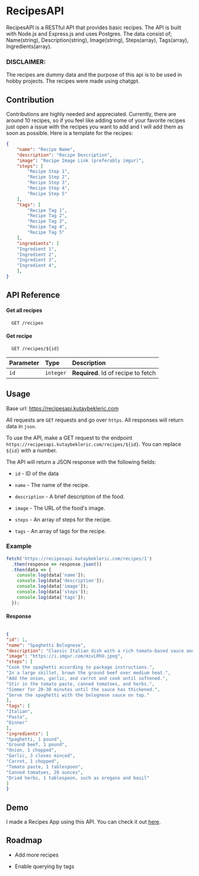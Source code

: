 
# RecipesAPI

RecipesAPI is a RESTful API that provides basic recipes. The API is built with Node.js and Express.js and uses Postgres. The data consist of; Name(string), Description(string), Image(string), Steps(array), Tags(array), Ingredients(array).
### DISCLAIMER:
The recipes are dummy data and the purpose of this api is to be used in hobby projects. The recipes were made using chatgpt.
## Contribution
Contributions are highly needed and appreciated. Currently, there are around 10 recipes, so if you feel like adding some of your favorite recipes just open a issue with the recipes you want to add and I will add them as soon as possible. Here is a template for the recipes:

```json
{
    "name": "Recipe Name",
    "description": "Recipe Description",
    "image": "Recipe Image Link (preferably imgur)",
    "steps": [
        "Recipe Step 1",
        "Recipe Step 2",
        "Recipe Step 3",
        "Recipe Step 4",
        "Recipe Step 5"
    ],
    "tags": [
        "Recipe Tag 1",
        "Recipe Tag 2",
        "Recipe Tag 3",
        "Recipe Tag 4",
        "Recipe Tag 5"
    ],
    "ingredients": [
    "Ingredient 1",
    "Ingredient 2",
    "Ingredient 3",
    "Ingredient 4",    
    ],
}
```
## API Reference

#### Get all recipes

```http
  GET /recipes
```

#### Get recipe

```http
  GET /recipes/${id}
```

| Parameter | Type     | Description                         |
| :-------- | :------- |:------------------------------------|
| `id`      | `integer` | **Required**. Id of recipe to fetch |




## Usage

Base url: https://recipesapi.kutaybekleric.com

All requests are `GET` requests and go over `https`. All responses will return data in `json`.

To use the API, make a GET request to the endpoint `https://recipesapi.kutaybekleric.com/recipes/${id}`. You can replace `${id}` with a number.

The API will return a JSON response with the following fields:

- `id` - ID of the data

- `name` - The name of the recipe.

- `description` - A brief description of the food.

- `image` - The URL of the food's image.

- `steps` - An array of steps for the recipe.

- `tags` - An array of tags for the recipe.


### Example

```js
fetch('https://recipesapi.kutaybekleric.com/recipes/1')
  .then(response => response.json())
  .then(data => {
    console.log(data['name']);
    console.log(data['description']);
    console.log(data['image']);
    console.log(data['steps']);
    console.log(data['tags']);
  });
```

#### Response

```json

{
"id": 1,
"name": "Spaghetti Bolognese",
"description": "Classic Italian dish with a rich tomato-based sauce and ground beef",
"image": "https://i.imgur.com/mivLRhO.jpeg",
"steps": [
"Cook the spaghetti according to package instructions.",
"In a large skillet, brown the ground beef over medium heat.",
"Add the onion, garlic, and carrot and cook until softened.",
"Stir in the tomato paste, canned tomatoes, and herbs.",
"Simmer for 20-30 minutes until the sauce has thickened.",
"Serve the spaghetti with the bolognese sauce on top."
],
"tags": [
"Italian",
"Pasta",
"Dinner"
],
"ingredients": [
"Spaghetti, 1 pound",
"Ground beef, 1 pound",
"Onion, 1 chopped",
"Garlic, 3 cloves minced",
"Carrot, 1 chopped",
"Tomato paste, 1 tablespoon",
"Canned tomatoes, 28 ounces",
"Dried herbs, 1 tablespoon, such as oregano and basil"
]
}
```
## Demo

I made a Recipes App using this API. You can check it out [here](https://github.com/kutaui/recipe-app).


## Roadmap

- Add more recipes

- Enable querying by tags

